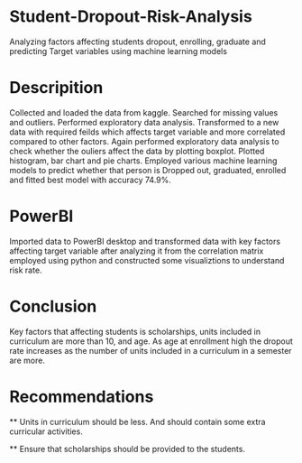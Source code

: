 # Student-Dropout-Risk-Analysis
Analyzing factors affecting students dropout, enrolling, graduate and predicting Target variables using machine learning models
# Descripition
Collected and loaded the data from kaggle. Searched for missing values and outliers. Performed exploratory data analysis. Transformed to a new data with required feilds which affects target variable and more correlated compared to other factors. Again performed exploratory data analysis to check whether the ouliers affect the data by plotting boxplot. Plotted histogram, bar chart and pie charts. Employed various machine learning models to predict whether that person is Dropped out, graduated, enrolled and fitted best model with accuracy 74.9%.
# PowerBI
Imported data to PowerBI desktop and transformed data with key factors affecting target variable after analyzing it from the correlation matrix employed using python and constructed some visualiztions to understand risk rate.

# Conclusion

Key factors that affecting students is scholarships, units included in curriculum are more than 10, and age. As age at enrollment high the dropout rate increases as the number of units included in a curriculum in a semester are more.

# Recommendations
** Units in curriculum should be less. And should contain some extra curricular activities.

** Ensure that scholarships should be provided to the students.
